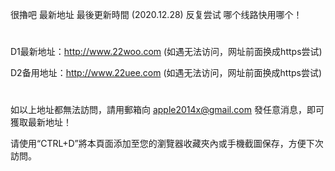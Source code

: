 很擼吧 最新地址 最後更新時間 (2020.12.28) 反复尝试 哪个线路快用哪个！
# 

D1最新地址：http://www.22woo.com (如遇无法访问，网址前面换成https尝试)

D2备用地址：http://www.22uee.com (如遇无法访问，网址前面换成https尝试)

# 
如以上地址都無法訪問，請用郵箱向 apple2014x@gmail.com 發任意消息，即可獲取最新地址！

请使用“CTRL+D”將本頁面添加至您的瀏覽器收藏夾內或手機截圖保存，方便下次訪問。
